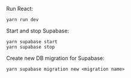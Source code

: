 Run React:

```
yarn run dev
```

Start and stop Supabase:

```
yarn supabase start
yarn supabase stop
```

Create new DB migration for Supabase:

```
yarn supabase migration new <migration name>
```
